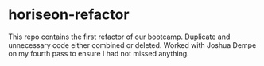 # horiseon-refactor
This repo contains the first refactor of our bootcamp.  Duplicate and unnecessary code either combined or deleted.
Worked with Joshua Dempe on my fourth pass to ensure I had not missed anything.
